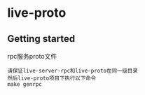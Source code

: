 # live-proto



## Getting started

rpc服务proto文件

```shell
请保证live-server-rpc和live-proto在同一级目录
然后live-proto项目下执行以下命令
make genrpc
```
